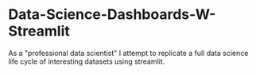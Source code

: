 # Data-Science-Dashboards-W-Streamlit
As a "professional data scientist" I attempt to replicate a full data science life cycle of interesting datasets using streamlit.
